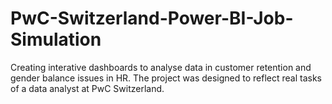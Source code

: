 # PwC-Switzerland-Power-BI-Job-Simulation
Creating interative dashboards to analyse data in customer retention and gender balance issues in HR. The project was designed to reflect real tasks of a data analyst at PwC Switzerland. 
